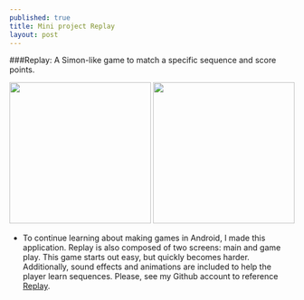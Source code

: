```yaml
---
published: true
title: Mini project Replay
layout: post
---
```

###Replay: A Simon-like game to match a specific sequence and score points.

<div id="wrapper" style="width:100%; text-align:center">
          <img src="https://cloud.githubusercontent.com/assets/12492121/9129520/d712c0e0-3ca6-11e5-9c8b-e926de7ac057.png"  width="250" text-align= "center" >
<img src="https://cloud.githubusercontent.com/assets/12492121/9129539/21ae4c5a-3ca7-11e5-9e76-47b8275cb4e3.png"  width="250" text-align= "center" >
</div>

   - To continue learning about making games in Android, I made this application. Replay is also composed of two screens: main and game play. This game starts out easy, but quickly becomes harder. Additionally, sound effects and animations are included to help the player learn sequences. Please, see my Github account to reference [Replay](https://github.com/ver2point0/Replay "Replay").